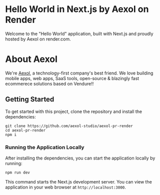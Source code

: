# Hello World in Next.js by Aexol on Render

Welcome to the "Hello World" application, built with Next.js and proudly hosted by Aexol on render.com.

# About Aexol

We're [Aexol](https://aexol.com), a technology-first company's best friend. We love building mobile apps, web apps, SaaS tools, open-source & blazingly fast ecommerece solutions based on Vendure!!

## Getting Started

To get started with this project, clone the repository and install the dependencies:

```
git clone https://github.com/aexol-studio/aexol-pr-render
cd aexol-pr-render
npm i
```

### Running the Application Locally

After installing the dependencies, you can start the application locally by running:

```
npm run dev
```

This command starts the Next.js development server. You can view the application in your web browser at `http://localhost:3000`.
